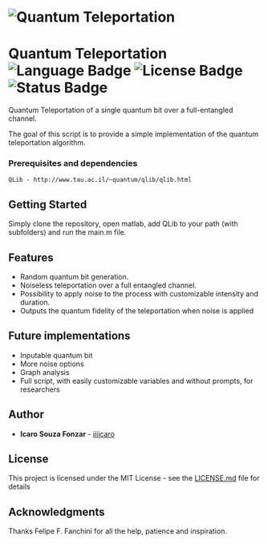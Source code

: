 # ![Quantum Teleportation](https://cdn.rawgit.com/iiiicaro/quantum-teleportation/2a235219/logo.jpg)

# Quantum Teleportation ![Language Badge](https://img.shields.io/badge/Language-Matlab-blue.svg) ![License Badge](https://img.shields.io/badge/License-MIT-blue.svg) ![Status Badge](https://img.shields.io/badge/Status-Released-brightgreen.svg)
Quantum Teleportation of a single quantum bit over a full-entangled channel.

The goal of this script is to provide a simple implementation of the quantum teleportation algorithm.

### Prerequisites and dependencies

```
QLib - http://www.tau.ac.il/~quantum/qlib/qlib.html
```

## Getting Started

Simply clone the repository, open matlab, add QLib to your path (with subfolders) and run the main.m file.

## Features

- Random quantum bit generation.
- Noiseless teleportation over a full entangled channel.
- Possibility to apply noise to the process with customizable intensity and duration.
- Outputs the quantum fidelity of the teleportation when noise is applied

## Future implementations

- Inputable quantum bit
- More noise options
- Graph analysis
- Full script, with easily customizable variables and without prompts, for researchers

## Author

* **Icaro Souza Fonzar** - [iiiicaro](https://github.com/iiiicaro)

## License

This project is licensed under the MIT License - see the [LICENSE.md](LICENSE.md) file for details

## Acknowledgments

Thanks Felipe F. Fanchini for all the help, patience and inspiration.
